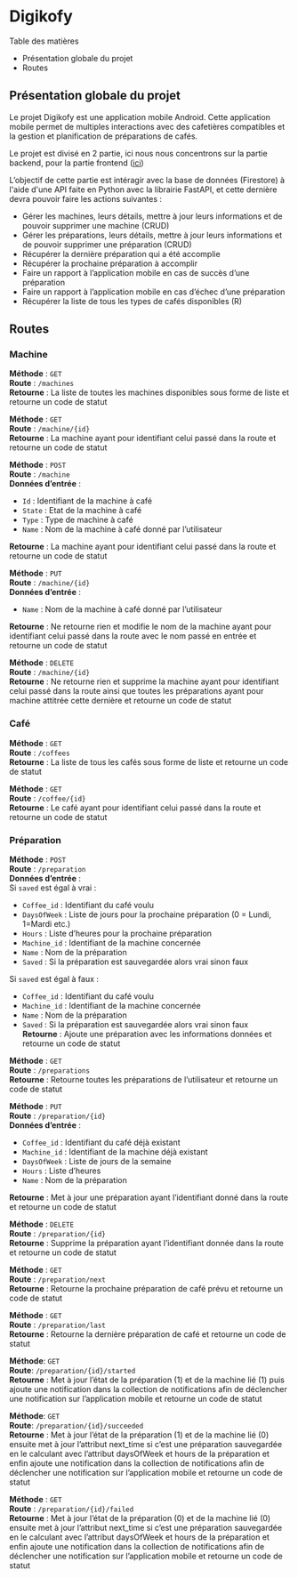 # Digikofy

Table des matières
- Présentation globale du projet
- Routes


## Présentation globale du projet

Le projet Digikofy est une application mobile Android. Cette application mobile permet de multiples interactions avec des cafetières compatibles et la gestion et planification de préparations de cafés. 

Le projet est divisé en 2 partie, ici nous nous concentrons sur la partie backend, pour la partie frontend (<a href="https://github.com/MaximeDubost/Digikofy">ici</a>) 

L’objectif de cette partie est intéragir avec la base de données (Firestore) à l'aide d'une API faite en Python avec la librairie FastAPI, et cette dernière devra pouvoir faire les actions suivantes :

- Gérer les machines, leurs détails, mettre à jour leurs informations et de pouvoir supprimer une 
machine (CRUD)
- Gérer les préparations, leurs détails, mettre à jour leurs informations et de pouvoir supprimer 
une préparation (CRUD)
- Récupérer la dernière préparation qui a été accomplie
- Récupérer la prochaine préparation à accomplir
- Faire un rapport à l’application mobile en cas de succès d’une préparation
- Faire un rapport à l’application mobile en cas d’échec d’une préparation
- Récupérer la liste de tous les types de cafés disponibles (R)

## Routes 
### Machine

<b>Méthode</b> : `GET`<br/>
<b>Route</b> : `/machines`<br/>
<b>Retourne</b> : La liste de toutes les machines disponibles sous forme de liste et retourne un code de statut<br/>

<b>Méthode</b> : `GET`<br/>
<b>Route</b> : `/machine/{id}`<br/>
<b>Retourne</b> : La machine ayant pour identifiant celui passé dans la route et retourne un code de statut<br/>

<b>Méthode</b> : `POST`<br/>
<b>Route</b> : `/machine`<br/>
<b>Données d’entrée</b> :
  - `Id` : Identifiant de la machine à café
  - `State` : Etat de la machine à café
  - `Type` : Type de machine à café
  - `Name` : Nom de la machine à café donné par l’utilisateur
  
<b>Retourne</b> : La machine ayant pour identifiant celui passé dans la route et retourne un code de statut

<b>Méthode</b> : `PUT`<br/>
<b>Route</b> : `/machine/{id}`<br/>
<b>Données d’entrée</b> :
  - `Name` : Nom de la machine à café donné par l’utilisateur<br/>

<b>Retourne</b> : Ne retourne rien et modifie le nom de la machine ayant pour identifiant celui passé dans la 
route avec le nom passé en entrée et retourne un code de statut

<b>Méthode</b> : `DELETE`<br/>
<b>Route</b> : `/machine/{id}`<br/>
<b>Retourne</b> : Ne retourne rien et supprime la machine ayant pour identifiant celui passé dans la route
ainsi que toutes les préparations ayant pour machine attitrée cette dernière et retourne un code de 
statut

### Café

<b>Méthode</b> : `GET`<br/>
<b>Route</b> : `/coffees`<br/>
<b>Retourne</b> : La liste de tous les cafés sous forme de liste et retourne un code de statut

<b>Méthode</b> : `GET`<br/>
<b>Route</b> : `/coffee/{id}`<br/>
<b>Retourne</b> : Le café ayant pour identifiant celui passé dans la route et retourne un code de statut

### Préparation

<b>Méthode</b> : `POST`<br/>
<b>Route</b> : `/preparation`<br/>
<b>Données d’entrée</b> :<br/>
Si `saved` est égal à vrai :<br/>
  - `Coffee_id` : Identifiant du café voulu
  - `DaysOfWeek` : Liste de jours pour la prochaine préparation (0 = Lundi, 1=Mardi etc.)
  - `Hours` : Liste d’heures pour la prochaine préparation
  - `Machine_id` : Identifiant de la machine concernée
  - `Name` : Nom de la préparation
  - `Saved` : Si la préparation est sauvegardée alors vrai sinon faux<br/>
  
Si `saved` est égal à faux :<br/>
  - `Coffee_id` : Identifiant du café voulu
  - `Machine_id` : Identifiant de la machine concernée
  - `Name` : Nom de la préparation
  - `Saved` : Si la préparation est sauvegardée alors vrai sinon faux<br/>
<b>Retourne</b> : Ajoute une préparation avec les informations données et retourne un code de statut

<b>Méthode</b> : `GET`<br/>
<b>Route</b> : `/preparations`<br/>
<b>Retourne</b> : Retourne toutes les préparations de l’utilisateur et retourne un code de statut

<b>Méthode</b> : `PUT`<br/>
<b>Route</b> : `/preparation/{id}`<br/>
<b>Données d’entrée</b> :
  - `Coffee_id` : Identifiant du café déjà existant
  - `Machine_id` : Identifiant de la machine déjà existant
  - `DaysOfWeek` : Liste de jours de la semaine
  - `Hours` : Liste d’heures
  - `Name` : Nom de la préparation<br/>
  
<b>Retourne</b> : Met à jour une préparation ayant l’identifiant donné dans la route et retourne un code de 
statut

<b>Méthode</b> : `DELETE`<br/>
<b>Route</b> : `/preparation/{id}`<br/>
<b>Retourne</b> : Supprime la préparation ayant l’identifiant donnée dans la route et retourne un code de 
statut

<b>Méthode</b> : `GET`<br/>
<b>Route</b> : `/preparation/next`<br/>
<b>Retourne</b> : Retourne la prochaine préparation de café prévu et retourne un code de statut

<b>Méthode</b> : `GET`<br/>
<b>Route</b> : `/preparation/last`<br/>
<b>Retourne</b> : Retourne la dernière préparation de café et retourne un code de statut

<b>Méthode</b>: `GET`<br/>
<b>Route</b>: `/preparation/{id}/started`<br/>
<b>Retourne</b> : Met à jour l’état de la préparation (1) et de la machine lié (1) puis ajoute une notification 
dans la collection de notifications afin de déclencher une notification sur l’application mobile et 
retourne un code de statut

<b>Méthode</b>: `GET`<br/>
<b>Route</b>: `/preparation/{id}/succeeded`<br/>
<b>Retourne</b> : Met à jour l’état de la préparation (1) et de la machine lié (0) ensuite met à jour l’attribut 
next_time si c’est une préparation sauvegardée en le calculant avec l’attribut daysOfWeek et hours de 
la préparation et enfin ajoute une notification dans la collection de notifications afin de déclencher 
une notification sur l’application mobile et retourne un code de statut

<b>Méthode</b> : `GET`<br/>
<b>Route</b> : `/preparation/{id}/failed`<br/>
<b>Retourne</b> : Met à jour l’état de la préparation (0) et de la machine lié (0) ensuite met à jour l’attribut 
next_time si c’est une préparation sauvegardée en le calculant avec l’attribut daysOfWeek et hours de 
la préparation et enfin ajoute une notification dans la collection de notifications afin de déclencher 
une notification sur l’application mobile et retourne un code de statut

